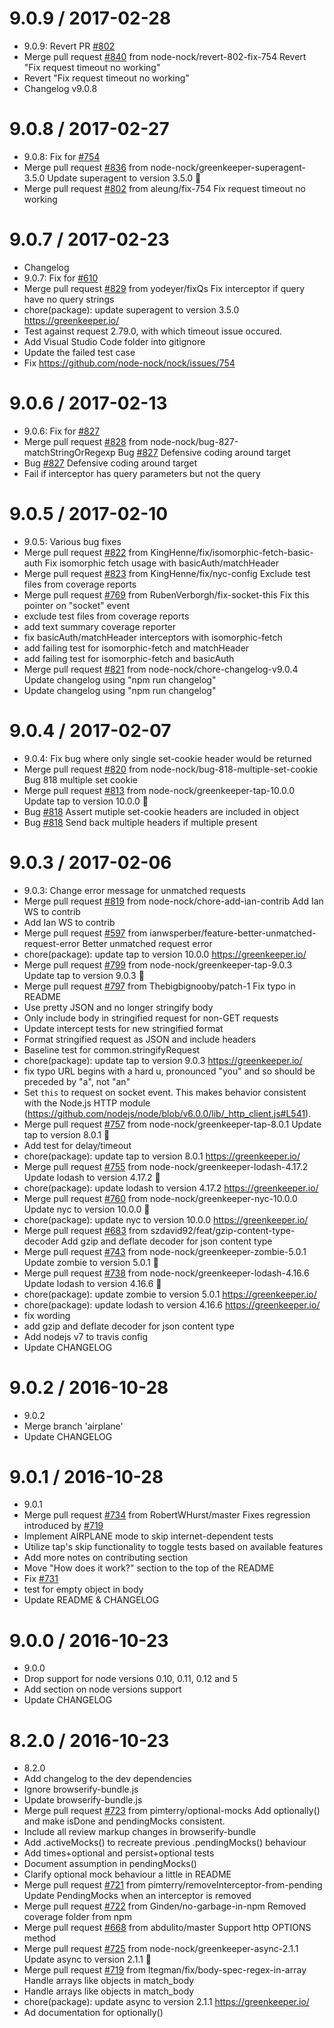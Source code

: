 9.0.9 / 2017-02-28
==================

  * 9.0.9: Revert PR [#802](https://github.com/node-nock/nock/issues/802)
  * Merge pull request [#840](https://github.com/node-nock/nock/issues/840) from node-nock/revert-802-fix-754
    Revert "Fix request timeout no working"
  * Revert "Fix request timeout no working"
  * Changelog v9.0.8

9.0.8 / 2017-02-27
==================

  * 9.0.8: Fix for [#754](https://github.com/node-nock/nock/issues/754)
  * Merge pull request [#836](https://github.com/node-nock/nock/issues/836) from node-nock/greenkeeper-superagent-3.5.0
    Update superagent to version 3.5.0 🚀
  * Merge pull request [#802](https://github.com/node-nock/nock/issues/802) from aleung/fix-754
    Fix request timeout no working

9.0.7 / 2017-02-23
==================

  * Changelog
  * 9.0.7: Fix for [#610](https://github.com/node-nock/nock/issues/610)
  * Merge pull request [#829](https://github.com/node-nock/nock/issues/829) from yodeyer/fixQs
    Fix interceptor if query have no query strings
  * chore(package): update superagent to version 3.5.0
    https://greenkeeper.io/
  * Test against request 2.79.0, with which timeout issue occured.
  * Add Visual Studio Code folder into gitignore
  * Update the failed test case
  * Fix https://github.com/node-nock/nock/issues/754

9.0.6 / 2017-02-13
==================

  * 9.0.6: Fix for [#827](https://github.com/node-nock/nock/issues/827)
  * Merge pull request [#828](https://github.com/node-nock/nock/issues/828) from node-nock/bug-827-matchStringOrRegexp
    Bug [#827](https://github.com/node-nock/nock/issues/827) Defensive coding around target
  * Bug [#827](https://github.com/node-nock/nock/issues/827) Defensive coding around target
  * Fail if interceptor has query parameters but not the query

9.0.5 / 2017-02-10
==================

  * 9.0.5: Various bug fixes
  * Merge pull request [#822](https://github.com/node-nock/nock/issues/822) from KingHenne/fix/isomorphic-fetch-basic-auth
    Fix isomorphic fetch usage with basicAuth/matchHeader
  * Merge pull request [#823](https://github.com/node-nock/nock/issues/823) from KingHenne/fix/nyc-config
    Exclude test files from coverage reports
  * Merge pull request [#769](https://github.com/node-nock/nock/issues/769) from RubenVerborgh/fix-socket-this
    Fix this pointer on "socket" event
  * exclude test files from coverage reports
  * add text summary coverage reporter
  * fix basicAuth/matchHeader interceptors with isomorphic-fetch
  * add failing test for isomorphic-fetch and matchHeader
  * add failing test for isomorphic-fetch and basicAuth
  * Merge pull request [#821](https://github.com/node-nock/nock/issues/821) from node-nock/chore-changelog-v9.0.4
    Update changelog using "npm run changelog"
  * Update changelog using "npm run changelog"

9.0.4 / 2017-02-07
==================

  * 9.0.4: Fix bug where only single set-cookie header would be returned
  * Merge pull request [#820](https://github.com/node-nock/nock/issues/820) from node-nock/bug-818-multiple-set-cookie
    Bug 818 multiple set cookie
  * Merge pull request [#813](https://github.com/node-nock/nock/issues/813) from node-nock/greenkeeper-tap-10.0.0
    Update tap to version 10.0.0 🚀
  * Bug [#818](https://github.com/node-nock/nock/issues/818) Assert mutiple set-cookie headers are included in object
  * Bug [#818](https://github.com/node-nock/nock/issues/818) Send back multiple headers if multiple present

9.0.3 / 2017-02-06
==================

  * 9.0.3: Change error message for unmatched requests
  * Merge pull request [#819](https://github.com/node-nock/nock/issues/819) from node-nock/chore-add-ian-contrib
    Add Ian WS to contrib
  * Add Ian WS to contrib
  * Merge pull request [#597](https://github.com/node-nock/nock/issues/597) from ianwsperber/feature-better-unmatched-request-error
    Better unmatched request error
  * chore(package): update tap to version 10.0.0
    https://greenkeeper.io/
  * Merge pull request [#799](https://github.com/node-nock/nock/issues/799) from node-nock/greenkeeper-tap-9.0.3
    Update tap to version 9.0.3 🚀
  * Merge pull request [#797](https://github.com/node-nock/nock/issues/797) from Thebigbignooby/patch-1
    Fix typo in README
  * Use pretty JSON and no longer stringify body
  * Only include body in stringified request for non-GET requests
  * Update intercept tests for new stringified format
  * Format stringified request as JSON and include headers
  * Baseline test for common.stringifyRequest
  * chore(package): update tap to version 9.0.3
    https://greenkeeper.io/
  * fix typo
    URL begins with a hard u, pronounced "you" and so should be preceded by "a", not "an"
  * Set `this` to request on socket event.
    This makes behavior consistent with the Node.js HTTP module
    (https://github.com/nodejs/node/blob/v6.0.0/lib/_http_client.js#L541).
  * Merge pull request [#757](https://github.com/node-nock/nock/issues/757) from node-nock/greenkeeper-tap-8.0.1
    Update tap to version 8.0.1 🚀
  * Add test for delay/timeout
  * chore(package): update tap to version 8.0.1
    https://greenkeeper.io/
  * Merge pull request [#755](https://github.com/node-nock/nock/issues/755) from node-nock/greenkeeper-lodash-4.17.2
    Update lodash to version 4.17.2 🚀
  * chore(package): update lodash to version 4.17.2
    https://greenkeeper.io/
  * Merge pull request [#760](https://github.com/node-nock/nock/issues/760) from node-nock/greenkeeper-nyc-10.0.0
    Update nyc to version 10.0.0 🚀
  * chore(package): update nyc to version 10.0.0
    https://greenkeeper.io/
  * Merge pull request [#683](https://github.com/node-nock/nock/issues/683) from szdavid92/feat/gzip-content-type-decoder
    Add gzip and deflate decoder for json content type
  * Merge pull request [#743](https://github.com/node-nock/nock/issues/743) from node-nock/greenkeeper-zombie-5.0.1
    Update zombie to version 5.0.1 🚀
  * Merge pull request [#738](https://github.com/node-nock/nock/issues/738) from node-nock/greenkeeper-lodash-4.16.6
    Update lodash to version 4.16.6 🚀
  * chore(package): update zombie to version 5.0.1
    https://greenkeeper.io/
  * chore(package): update lodash to version 4.16.6
    https://greenkeeper.io/
  * fix wording
  * add gzip and deflate decoder for json content type
  * Add nodejs v7 to travis config
  * Update CHANGELOG

9.0.2 / 2016-10-28
==================

  * 9.0.2
  * Merge branch 'airplane'
  * Update CHANGELOG

9.0.1 / 2016-10-28
==================

  * 9.0.1
  * Merge pull request [#734](https://github.com/node-nock/nock/issues/734) from RobertWHurst/master
    Fixes regression introduced by [#719](https://github.com/node-nock/nock/issues/719)
  * Implement AIRPLANE mode to skip internet-dependent tests
  * Utilize tap's skip functionality to toggle tests based on available features
  * Add more notes on contributing section
  * Move "How does it work?" section to the top of the README
  * Fix [#731](https://github.com/node-nock/nock/issues/731)
  * test for empty object in body
  * Update README & CHANGELOG

9.0.0 / 2016-10-23
==================

  * 9.0.0
  * Drop support for node versions 0.10, 0.11, 0.12 and 5
  * Add section on node versions support
  * Update CHANGELOG

8.2.0 / 2016-10-23
==================

  * 8.2.0
  * Add changelog to the dev dependencies
  * Ignore browserify-bundle.js
  * Update browserify-bundle.js
  * Merge pull request [#723](https://github.com/node-nock/nock/issues/723) from pimterry/optional-mocks
    Add optionally() and make isDone and pendingMocks consistent.
  * Include all review markup changes in browserify-bundle
  * Add .activeMocks() to recreate previous .pendingMocks() behaviour
  * Add times+optional and persist+optional tests
  * Document assumption in pendingMocks()
  * Clarify optional mock behaviour a little in README
  * Merge pull request [#721](https://github.com/node-nock/nock/issues/721) from pimterry/removeInterceptor-from-pending
    Update PendingMocks when an interceptor is removed
  * Merge pull request [#722](https://github.com/node-nock/nock/issues/722) from Ginden/no-garbage-in-npm
    Removed coverage folder from npm
  * Merge pull request [#668](https://github.com/node-nock/nock/issues/668) from abdulito/master
    Support http OPTIONS method
  * Merge pull request [#725](https://github.com/node-nock/nock/issues/725) from node-nock/greenkeeper-async-2.1.1
    Update async to version 2.1.1 🚀
  * Merge pull request [#719](https://github.com/node-nock/nock/issues/719) from ltegman/fix/body-spec-regex-in-array
    Handle arrays like objects in match_body
  * Handle arrays like objects in match_body
  * chore(package): update async to version 2.1.1
    https://greenkeeper.io/
  * Ad documentation for optionally()
